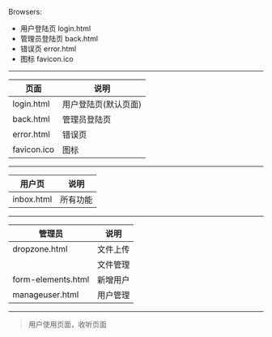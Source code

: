 
Browsers:
- 用户登陆页  login.html
- 管理员登陆页 back.html
- 错误页       error.html
- 图标          favicon.ico

---

| 页面  | 说明  |
|---|---|
|login.html|用户登陆页(默认页面)|
|back.html|管理员登陆页|
|error.html|错误页|
|favicon.ico|图标|

---

| 用户页  | 说明  |
|---|---|
|inbox.html|所有功能|

---

| 管理员  | 说明  |
|---|---|
|dropzone.html|文件上传|
| |文件管理|
|form-elements.html|新增用户|
|manageuser.html|用户管理|

---

> 用户使用页面，收听页面
